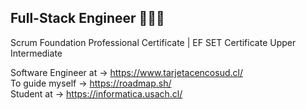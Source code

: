 ## Full-Stack Engineer 👨🏻‍💻 
Scrum Foundation Professional Certificate | EF SET Certificate Upper Intermediate
                            
Software Engineer at → https://www.tarjetacencosud.cl/                                                                                                 
To guide myself → https://roadmap.sh/                         
Student at → https://informatica.usach.cl/                         
